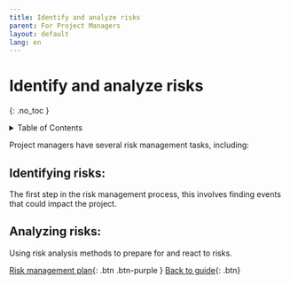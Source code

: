```yaml
---
title: Identify and analyze risks
parent: For Project Managers
layout: default
lang: en
---
```


# Identify and analyze risks
{: .no_toc }

<details markdown="block">
<summary>Table of Contents</summary>

- Table of Contents
{:toc}

</details>

Project managers have several risk management tasks, including:

## Identifying risks: 
The first step in the risk management process, this involves finding events that could impact the project. 

## Analyzing risks: 
Using risk analysis methods to prepare for and react to risks. 



[Risk management plan]({{site.url}}/project-managers/pm-risk-mgmt-plan/){: .btn .btn-purple }
[Back to guide]({{site.url}}//pm/guide#how-to){: .btn}